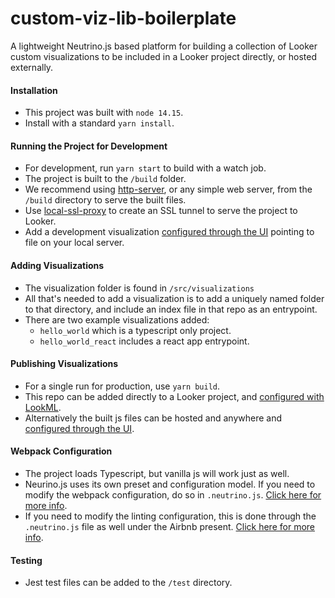 # custom-viz-lib-boilerplate
A lightweight Neutrino.js based platform for building a collection of Looker custom visualizations to be included in a Looker project directly, or hosted externally.

#### Installation
- This project was built with `node 14.15`.
- Install with a standard `yarn install`.

#### Running the Project for Development
- For development, run `yarn start` to build with a watch job.
- The project is built to the `/build` folder.
- We recommend using [http-server](https://github.com/http-party/http-server), or any simple web server, from the `/build` directory to serve the built files.
- Use [local-ssl-proxy](https://github.com/cameronhunter/local-ssl-proxy) to create an SSL tunnel to serve the project to Looker.
- Add a development visualization [configured through the UI](https://docs.looker.com/admin-options/platform/visualizations) pointing to file on your local server.

#### Adding Visualizations
- The visualization folder is found in `/src/visualizations`
- All that's needed to add a visualization is to add a uniquely named folder to that directory, and include an index file in that repo as an entrypoint.
- There are two example visualizations added:
  - `hello_world` which is a typescript only project.
  - `hello_world_react` includes a react app entrypoint.

#### Publishing Visualizations
- For a single run for production, use `yarn build`.
- This repo can be added directly to a Looker project, and [configured with LookML](https://docs.looker.com/reference/manifest-params/visualization).
- Alternatively the built js files can be hosted and anywhere and [configured through the UI](https://docs.looker.com/admin-options/platform/visualizations).

#### Webpack Configuration
- The project loads Typescript, but vanilla js will work just as well.
- Neurino.js uses its own preset and configuration model. If you need to modify the webpack configuration, do so in `.neutrino.js`. [Click here for more info](https://neutrinojs.org/webpack-chain/#webpack-chain-neutrino-configuration-api).
- If you need to modify the linting configuration, this is done through the `.neutrino.js` file as well under the Airbnb present. [Click here for more info](https://neutrinojs.org/packages/eslint/#neutrino-eslint-middleware).

#### Testing
- Jest test files can be added to the `/test` directory.